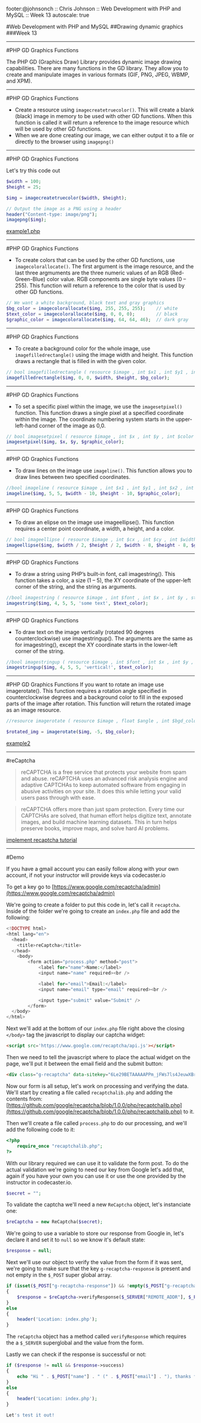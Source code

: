 footer:@johnsonch :: Chris Johnson :: Web Development with PHP and MySQL :: Week 13
autoscale: true

#Web Development with PHP and MySQL
##Drawing dynamic graphics
###Week 13

---
#PHP GD Graphics Functions

The PHP GD (Graphics Draw) Library provides dynamic image drawing capabilities. There are many functions in the GD library. They allow you to create and manipulate images in various formats (GIF, PNG, JPEG, WBMP, and XPM).

---
#PHP GD Graphics Functions

* Create a resource using ```imagecreatetruecolor()```. This will create a blank (black) image in memory to be used with other GD functions. When this function is called it will return a reference to the image resource which will be used by other GD functions.
* When we are done creating our image, we can either output it to a file or directly to the browser using ```imagepng()```

---
#PHP GD Graphics Functions

Let's try this code out

```php
$width = 100;
$height = 25;

$img = imagecreatetruecolor($width, $height);

// Output the image as a PNG using a header
header("Content-type: image/png");
imagepng($img);
```

[example1.php](samples/example1.php)

---
#PHP GD Graphics Functions

* To create colors that can be used by the other GD functions, use ```imagecolorallocate()```. The first argument is the image resource, and the last three argmuments are the three numeric values of an RGB (Red-Green-Blue) color value. RGB components are single byte values (0 – 255). This function will return a reference to the color that is used by other GD functions.

```php
// We want a white background, black text and gray graphics
$bg_color = imagecolorallocate($img, 255, 255, 255);    // white
$text_color = imagecolorallocate($img, 0, 0, 0);        // black
$graphic_color = imagecolorallocate($img, 64, 64, 46);  // dark gray
```

---
#PHP GD Graphics Functions

* To create a background color for the whole image, use ```imagefilledrectangle()``` using the image width and height. This function draws a rectangle that is filled in with the given color.

```php
// bool imagefilledrectangle ( resource $image , int $x1 , int $y1 , int $x2 , int $y2 , int $color )
imagefilledrectangle($img, 0, 0, $width, $height, $bg_color);
```

---
#PHP GD Graphics Functions

* To set a specific pixel within the image, we use the ```imagesetpixel()``` function. This function draws a single pixel at a specified coordinate within the image. The coordinate numbering system starts in the upper-left-hand corner of the image as 0,0.

```php
// bool imagesetpixel ( resource $image , int $x , int $y , int $color )
imagesetpixel($img, $x, $y, $graphic_color);
```


---
#PHP GD Graphics Functions

* To draw lines on the image use ```imageline()```. This function allows you to draw lines between two specified coordinates.

```php
//bool imageline ( resource $image , int $x1 , int $y1 , int $x2 , int $y2 , int $color )
imageline($img, 5, 5, $width - 10, $height - 10, $graphic_color);
```

---
#PHP GD Graphics Functions
* To draw an elipse on the image use imageellipse(). This function requires a center point coordinate, a width, a height, and a color.

```php
// bool imageellipse ( resource $image , int $cx , int $cy , int $width , int $height , int $color )
imageellipse($img, $width / 2, $height / 2, $width - 8, $height - 8, $graphic_color);
```

---
#PHP GD Graphics Functions

* To draw a string using PHP’s built-in font, call imagestring(). This function takes a color, a size (1 – 5), the XY coordinate of the upper-left corner of the string, and the string as arguments.

```php
//bool imagestring ( resource $image , int $font , int $x , int $y , string $string , int $color )
imagestring($img, 4, 5, 5, 'some text', $text_color);

```

---
#PHP GD Graphics Functions

* To draw text on the image vertically (rotated 90 degrees counterclockwise) use imagestringup(). The arguments are the same as for imagestring(), except the XY coordinate starts in the lower-left corner of the string.

```php
//bool imagestringup ( resource $image , int $font , int $x , int $y , string $string , int $color )
imagestringup($img, 4, 5, 5, 'vertical!', $text_color);
```


---
#PHP GD Graphics Functions
If you want to rotate an image use imagerotate(). This function requires a rotation angle specified in counterclockwise degrees and a background color to fill in the exposed parts of the image after rotation. This function will return the rotated image as an image resource.

```php
//resource imagerotate ( resource $image , float $angle , int $bgd_color [, int $ignore_transparent = 0 ] )

$rotated_img = imagerotate($img, -5, $bg_color);
```

[example2](samples/example2.php)

---
#reCaptcha

> reCAPTCHA is a free service that protects your website from spam and abuse. reCAPTCHA uses an advanced risk analysis engine and adaptive CAPTCHAs to keep automated software from engaging in abusive activities on your site. It does this while letting your valid users pass through with ease.

> reCAPTCHA offers more than just spam protection. Every time our CAPTCHAs are solved, that human effort helps digitize text, annotate images, and build machine learning datasets. This in turn helps preserve books, improve maps, and solve hard AI problems.

[implement recaptcha tutorial](http://webdesign.tutsplus.com/tutorials/how-to-integrate-no-captcha-recaptcha-in-your-website--cms-23024)

---
#Demo

If you have a gmail account you can easily follow along with your own account, if not your instructor will provide keys via codecaster.io

To get a key go to [https://www.google.com/recaptcha/admin](https://www.google.com/recaptcha/admin)

We're going to create a folder to put this code in, let's call it ```recaptcha```. Inside of the folder we're going to create an ```index.php``` file and add the following:

```php
<!DOCTYPE html>
<html lang="en">
  <head>
    <title>reCaptcha</title>
  </head>
    <body>
        <form action="process.php" method="post">
            <label for="name">Name:</label>
            <input name="name" required><br />

            <label for="email">Email:</label>
            <input name="email" type="email" required><br />

            <input type="submit" value="Submit" />
        </form>
  </body>
</html>
```

Next we'll add at the bottom of our ```index.php``` file right above the closing ```</body>``` tag the javascript to display our captcha widget:

```html
<script src='https://www.google.com/recaptcha/api.js'></script>
```
Then we need to tell the javascript where to place the actual widget on the page, we'll put it between the email field and the submit button:

```html
<div class="g-recaptcha" data-sitekey="6Le29BETAAAAAPPm_jFWs7ls4JeuwXBrTh2y_kkc"></div>
```

Now our form is all setup, let's work on processing and verifying the data. We'll start by creating a file called ```recaptchalib.php``` and adding the contents from: [https://github.com/google/recaptcha/blob/1.0.0/php/recaptchalib.php](https://github.com/google/recaptcha/blob/1.0.0/php/recaptchalib.php) to it.

Then we'll create a file called ```process.php``` to do our processing, and we'll add the following code to it:

```php
<?php
    require_once "recaptchalib.php";
?>
```

With our library required we can use it to validate the form post. To do the actual validation we're going to need our key from Google let's add that, again if you have your own you can use it or use the one provided by the instructor in codecaster.io.

```php
$secret = "";
```

To validate the captcha we'll need a new ```ReCaptcha``` object, let's instanciate one:

```php
$reCaptcha = new ReCaptcha($secret);
```

We're going to use a variable to store our response from Google in, let's declare it and set it to ```null``` so we know it's default state:

```php
$response = null;
```

Next we'll use our object to verify the value from the form if it was sent, we're going to make sure that the key ```g-recaptcha-response``` is present and not empty in the ```$_POST``` super global array.

```php
if (isset($_POST["g-recaptcha-response"]) && !empty($_POST["g-recaptcha-response"]))
{
    $response = $reCaptcha->verifyResponse($_SERVER["REMOTE_ADDR"], $_POST["g-recaptcha-response"]);
}
else
{
    header('Location: index.php');
}
```

The ```reCaptcha``` object has a method called ```verifyResponse``` which requires the a ```$_SERVER``` superglobal and the value from the form.

Lastly we can check if the response is successful or not:

```php
if ($response != null && $response->success)
{
    echo "Hi " . $_POST["name"] . " (" . $_POST["email"] . "), thanks for submitting the form!";
}
else
{
    header('Location: index.php');
}

Let's test it out!
